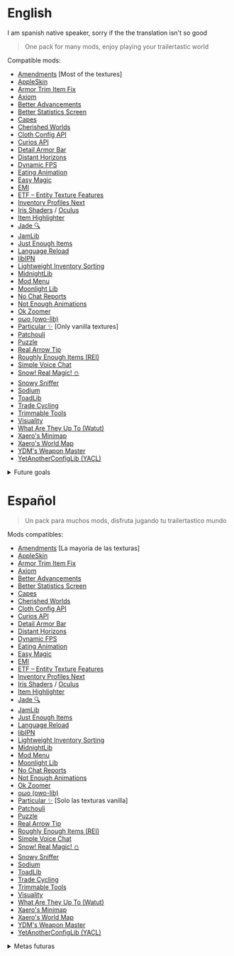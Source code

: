 # English
I am spanish native speaker, sorry if the the translation isn't so good
> One pack for many mods, enjoy playing your trailertastic world

Compatible mods:
- [Amendments](https://modrinth.com/mod/amendments) [Most of the textures]
- [AppleSkin](https://modrinth.com/mod/appleskin)
- [Armor Trim Item Fix](https://modrinth.com/mod/armor-trim-item-fix)
- [Axiom](https://modrinth.com/mod/axiom)
- [Better Advancements](https://modrinth.com/mod/better-advancements)
- [Better Statistics Screen](https://modrinth.com/mod/better-stats)
- [Capes](https://modrinth.com/mod/capes)
- [Cherished Worlds](https://modrinth.com/mod/cherished-worlds)
- [Cloth Config API](https://modrinth.com/mod/cloth-config)
- [Curios API](https://modrinth.com/mod/curios)
- [Detail Armor Bar](https://modrinth.com/mod/detail-armor-bar)
- [Distant Horizons](https://modrinth.com/mod/distanthorizons)
- [Dynamic FPS](https://modrinth.com/mod/dynamic-fps)
- [Eating Animation](https://modrinth.com/mod/eating-animation)
- [Easy Magic](https://modrinth.com/mod/easy-magic)
- [EMI](https://modrinth.com/mod/emi)
- [ETF – Entity Texture Features](https://modrinth.com/mod/entitytexturefeatures)
- [Inventory Profiles Next](https://modrinth.com/mod/inventory-profiles-next)
- [Iris Shaders](https://modrinth.com/mod/iris) / [Oculus](https://modrinth.com/mod/oculus)
- [Item Highlighter](https://modrinth.com/mod/item-highlighter)
- [Jade 🔍](https://modrinth.com/mod/jade)
- [JamLib](https://modrinth.com/mod/jamlib)
- [Just Enough Items](https://modrinth.com/mod/jei)
- [Language Reload](https://modrinth.com/mod/language-reload)
- [libIPN](https://modrinth.com/mod/libipn)
- [Lightweight Inventory Sorting](https://modrinth.com/mod/lightweight-inventory-sorting)
- [MidnightLib](https://modrinth.com/mod/midnightlib)
- [Mod Menu](https://modrinth.com/mod/modmenu)
- [Moonlight Lib](https://modrinth.com/mod/moonlight)
- [No Chat Reports](https://modrinth.com/mod/no-chat-reports)
- [Not Enough Animations](https://modrinth.com/mod/not-enough-animations)
- [Ok Zoomer](https://modrinth.com/mod/ok-zoomer)
- [oωo (owo-lib)](https://modrinth.com/mod/owo-lib)
- [Particular ✨](https://modrinth.com/mod/particular) [Only vanilla textures]
- [Patchouli](https://modrinth.com/mod/patchouli)
- [Puzzle](https://modrinth.com/mod/puzzle)
- [Real Arrow Tip](https://modrinth.com/mod/real-arrow-tip)
- [Roughly Enough Items (REI)](https://modrinth.com/mod/rei)
- [Simple Voice Chat](https://modrinth.com/plugin/simple-voice-chat)
- [Snow! Real Magic! ⛄](https://modrinth.com/mod/snow-real-magic)
- [Snowy Sniffer](https://modrinth.com/mod/snow-sniffer)
- [Sodium](https://modrinth.com/mod/sodium)
- [ToadLib](https://modrinth.com/mod/toadlib)
- [Trade Cycling](https://modrinth.com/mod/trade-cycling)
- [Trimmable Tools](https://modrinth.com/datapack/trimmable-tools)
- [Visuality](https://modrinth.com/mod/visuality)
- [What Are They Up To (Watut)](https://modrinth.com/mod/what-are-they-up-to)
- [Xaero's Minimap](https://modrinth.com/mod/xaeros-minimap)
- [Xaero's World Map](https://modrinth.com/mod/xaeros-world-map)
- [YDM's Weapon Master](https://modrinth.com/mod/weaponmaster)
- [YetAnotherConfigLib (YACL)](https://modrinth.com/mod/yacl)

<details>
<summary>Future goals</summary>

1. All [Particular ✨](https://modrinth.com/mod/particular) textures remade, not only vanilla ones
2. All mods textures on the first 10 pages completed on august-september of 2025(5/10 pages)
3. New logo(eventually)
4. Have a principal banner
5. Finish [Cobblemon](https://modrinth.com/mod/cobblemon) textures

</details>

# Español
> Un pack para muchos mods, disfruta jugando tu trailertastico mundo

Mods compatibles:
- [Amendments](https://modrinth.com/mod/amendments) [La mayoria de las texturas]
- [AppleSkin](https://modrinth.com/mod/appleskin)
- [Armor Trim Item Fix](https://modrinth.com/mod/armor-trim-item-fix)
- [Axiom](https://modrinth.com/mod/axiom)
- [Better Advancements](https://modrinth.com/mod/better-advancements)
- [Better Statistics Screen](https://modrinth.com/mod/better-stats)
- [Capes](https://modrinth.com/mod/capes)
- [Cherished Worlds](https://modrinth.com/mod/cherished-worlds)
- [Cloth Config API](https://modrinth.com/mod/cloth-config)
- [Curios API](https://modrinth.com/mod/curios)
- [Detail Armor Bar](https://modrinth.com/mod/detail-armor-bar)
- [Distant Horizons](https://modrinth.com/mod/distanthorizons)
- [Dynamic FPS](https://modrinth.com/mod/dynamic-fps)
- [Eating Animation](https://modrinth.com/mod/eating-animation)
- [Easy Magic](https://modrinth.com/mod/easy-magic)
- [EMI](https://modrinth.com/mod/emi)
- [ETF – Entity Texture Features](https://modrinth.com/mod/entitytexturefeatures)
- [Inventory Profiles Next](https://modrinth.com/mod/inventory-profiles-next)
- [Iris Shaders](https://modrinth.com/mod/iris) / [Oculus](https://modrinth.com/mod/oculus)
- [Item Highlighter](https://modrinth.com/mod/item-highlighter)
- [Jade 🔍](https://modrinth.com/mod/jade)
- [JamLib](https://modrinth.com/mod/jamlib)
- [Just Enough Items](https://modrinth.com/mod/jei)
- [Language Reload](https://modrinth.com/mod/language-reload)
- [libIPN](https://modrinth.com/mod/libipn)
- [Lightweight Inventory Sorting](https://modrinth.com/mod/lightweight-inventory-sorting)
- [MidnightLib](https://modrinth.com/mod/midnightlib)
- [Mod Menu](https://modrinth.com/mod/modmenu)
- [Moonlight Lib](https://modrinth.com/mod/moonlight)
- [No Chat Reports](https://modrinth.com/mod/no-chat-reports)
- [Not Enough Animations](https://modrinth.com/mod/not-enough-animations)
- [Ok Zoomer](https://modrinth.com/mod/ok-zoomer)
- [oωo (owo-lib)](https://modrinth.com/mod/owo-lib)
- [Particular ✨](https://modrinth.com/mod/particular) [Solo las texturas vanilla]
- [Patchouli](https://modrinth.com/mod/patchouli)
- [Puzzle](https://modrinth.com/mod/puzzle)
- [Real Arrow Tip](https://modrinth.com/mod/real-arrow-tip)
- [Roughly Enough Items (REI)](https://modrinth.com/mod/rei)
- [Simple Voice Chat](https://modrinth.com/plugin/simple-voice-chat)
- [Snow! Real Magic! ⛄](https://modrinth.com/mod/snow-real-magic)
- [Snowy Sniffer](https://modrinth.com/mod/snow-sniffer)
- [Sodium](https://modrinth.com/mod/sodium)
- [ToadLib](https://modrinth.com/mod/toadlib)
- [Trade Cycling](https://modrinth.com/mod/trade-cycling)
- [Trimmable Tools](https://modrinth.com/datapack/trimmable-tools)
- [Visuality](https://modrinth.com/mod/visuality)
- [What Are They Up To (Watut)](https://modrinth.com/mod/what-are-they-up-to)
- [Xaero's Minimap](https://modrinth.com/mod/xaeros-minimap)
- [Xaero's World Map](https://modrinth.com/mod/xaeros-world-map)
- [YDM's Weapon Master](https://modrinth.com/mod/weaponmaster)
- [YetAnotherConfigLib (YACL)](https://modrinth.com/mod/yacl)

<details>
<summary>Metas futuras</summary>

1. Todas las texturas de [Particular ✨](https://modrinth.com/mod/particular) rehechas, no solo las vanilla
2. Todas las texturas de mods en las primeras 10 páginas hechas para agosto-septiembre de 2025(5/10 páginas)
3. Nuevo logo(eventualmente)
4. Tener un banner principal
5. Terminar las texturas de [Cobblemon](https://modrinth.com/mod/cobblemon)

</details>

